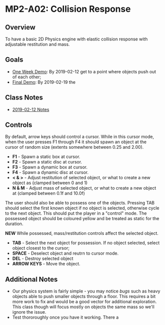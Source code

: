 MP2-A02: Collision Response
======

## Overview
To have a basic 2D Physics engine with elastic collision response with adjustable restitution and mass. 

## Goals
- [One Week Demo](mp2.a02.week1.zip): By 2019-02-12 get to a point where objects push out of each other; 
- [Final Demo](mp2.a02.week2.zip): By 2019-02-19 the

## Class Notes
- [2019-02-12 Notes](NOTES.md)

## Controls
By default, arrow keys should control a cursor.  While in this cursor mode, when the user presses F1 through F4 it should spawn an object at the cursor of random size (extents somewhere between 0.25 and 2.00). 

- **F1** - Spawn a static box at cursor.
- **F2** - Spawn a static disc at cursor.
- **F3** - Spawn a dynamic box at cursor.
- **F4** - Spawn a dynamic disc at cursor.
- **< & >** - Adjust restitution of selected object, or what to create a new object as (clamped between 0 and 1)
- **N & M** - Adjust mass of selected object, or what to create a new object at (clamped between 0.1f and 10.0f)

The user should also be able to possess one of the objects.  Pressing TAB should select the first known object if no object is selected, otherwise cycle to the next object.  This should put the player in a "control" mode.  The possessed object should be coloured yellow and be treated as static for the duration. 

**NEW** While possessed, mass/restitution controls affect the selected object.

- **TAB** - Select the next object for possession.  If no object selected, select object closest to the cursor; 
- **SPACE** - Deselect object and reutrn to cursor mode. 
- **DEL** - Destroy selected object
- **ARROW KEYS** - Move the object. 

## Additional Notes
- Our physics system is fairly simple - you may notice *bugs* such as heavy objects able to push smaller objects through a floor.  This requires a bit more work to fix and would be a good vector for additional exploration.  This class though will focus mostly on objects the same mass so we'll ignore the issue. 
- Test thororoughly once you have it working.  There a 

